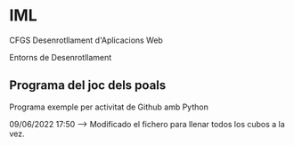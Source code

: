# IML

CFGS Desenrotllament d'Aplicacions Web

Entorns de Desenrotllament

## Programa del joc dels poals

Programa exemple per activitat de Github amb Python

09/06/2022
17:50 --> Modificado el fichero para llenar todos los cubos a la vez.
